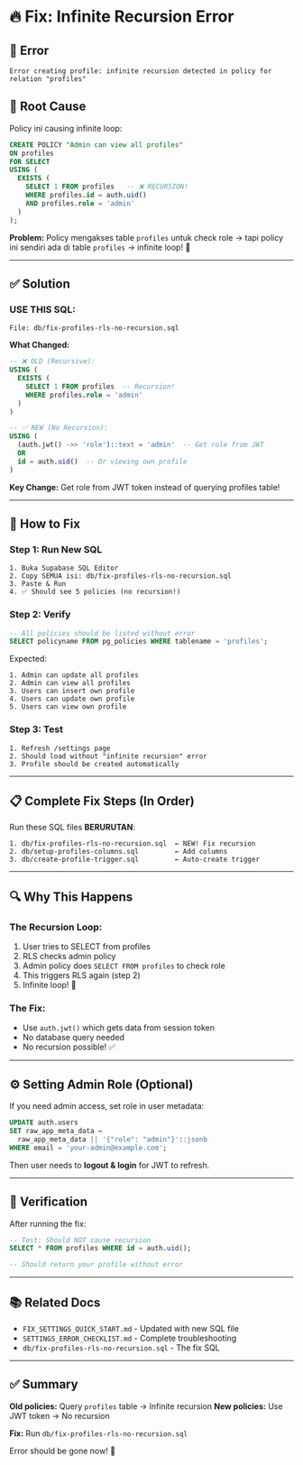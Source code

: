 # 🔥 Fix: Infinite Recursion Error

## 🐛 Error
```
Error creating profile: infinite recursion detected in policy for relation "profiles"
```

## 🎯 Root Cause

Policy ini causing infinite loop:
```sql
CREATE POLICY "Admin can view all profiles"
ON profiles
FOR SELECT
USING (
  EXISTS (
    SELECT 1 FROM profiles   -- ❌ RECURSION!
    WHERE profiles.id = auth.uid() 
    AND profiles.role = 'admin'
  )
);
```

**Problem:** Policy mengakses table `profiles` untuk check role → tapi policy ini sendiri ada di table `profiles` → infinite loop! 🔄

---

## ✅ Solution

### USE THIS SQL:
```
File: db/fix-profiles-rls-no-recursion.sql
```

**What Changed:**
```sql
-- ❌ OLD (Recursive):
USING (
  EXISTS (
    SELECT 1 FROM profiles  -- Recursion!
    WHERE profiles.role = 'admin'
  )
)

-- ✅ NEW (No Recursion):
USING (
  (auth.jwt() ->> 'role')::text = 'admin'  -- Get role from JWT
  OR
  id = auth.uid()  -- Or viewing own profile
)
```

**Key Change:** Get role from JWT token instead of querying profiles table!

---

## 🚀 How to Fix

### Step 1: Run New SQL
```
1. Buka Supabase SQL Editor
2. Copy SEMUA isi: db/fix-profiles-rls-no-recursion.sql
3. Paste & Run
4. ✅ Should see 5 policies (no recursion!)
```

### Step 2: Verify
```sql
-- All policies should be listed without error
SELECT policyname FROM pg_policies WHERE tablename = 'profiles';
```

Expected:
```
1. Admin can update all profiles
2. Admin can view all profiles
3. Users can insert own profile
4. Users can update own profile
5. Users can view own profile
```

### Step 3: Test
```
1. Refresh /settings page
2. Should load without "infinite recursion" error
3. Profile should be created automatically
```

---

## 📋 Complete Fix Steps (In Order)

Run these SQL files **BERURUTAN**:

```
1. db/fix-profiles-rls-no-recursion.sql  ← NEW! Fix recursion
2. db/setup-profiles-columns.sql         ← Add columns
3. db/create-profile-trigger.sql         ← Auto-create trigger
```

---

## 🔍 Why This Happens

### The Recursion Loop:
1. User tries to SELECT from profiles
2. RLS checks admin policy
3. Admin policy does `SELECT FROM profiles` to check role
4. This triggers RLS again (step 2)
5. Infinite loop! 🔄

### The Fix:
- Use `auth.jwt()` which gets data from session token
- No database query needed
- No recursion possible! ✅

---

## ⚙️ Setting Admin Role (Optional)

If you need admin access, set role in user metadata:

```sql
UPDATE auth.users 
SET raw_app_meta_data = 
  raw_app_meta_data || '{"role": "admin"}'::jsonb
WHERE email = 'your-admin@example.com';
```

Then user needs to **logout & login** for JWT to refresh.

---

## 🧪 Verification

After running the fix:

```sql
-- Test: Should NOT cause recursion
SELECT * FROM profiles WHERE id = auth.uid();

-- Should return your profile without error
```

---

## 📚 Related Docs

- `FIX_SETTINGS_QUICK_START.md` - Updated with new SQL file
- `SETTINGS_ERROR_CHECKLIST.md` - Complete troubleshooting
- `db/fix-profiles-rls-no-recursion.sql` - The fix SQL

---

## ✅ Summary

**Old policies:** Query `profiles` table → Infinite recursion
**New policies:** Use JWT token → No recursion

**Fix:** Run `db/fix-profiles-rls-no-recursion.sql`

Error should be gone now! 🎉
